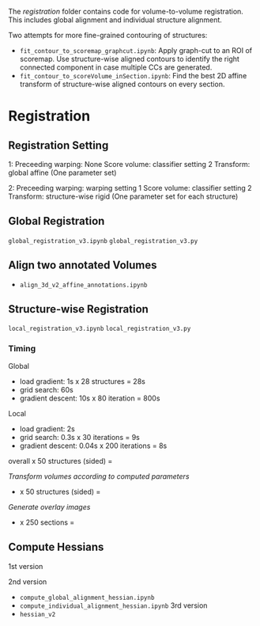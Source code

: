 The *registration* folder contains code for volume-to-volume registration. This includes global alignment and individual structure alignment.

Two attempts for more fine-grained contouring of structures:
- `fit_contour_to_scoremap_graphcut.ipynb`: Apply graph-cut to an ROI of scoremap. Use structure-wise aligned contours to identify the right connected component in case multiple CCs are generated.
- `fit_contour_to_scoreVolume_inSection.ipynb`: Find the best 2D affine transform of structure-wise aligned contours on every section.

# Registration

## Registration Setting ##

1:
Preceeding warping: None
Score volume: classifier setting 2
Transform: global affine (One parameter set)

2:
Preceeding warping: warping setting 1
Score volume: classifier setting 2
Transform: structure-wise rigid (One parameter set for each structure)

## Global Registration

`global_registration_v3.ipynb`
`global_registration_v3.py`

## Align two annotated Volumes
- `align_3d_v2_affine_annotations.ipynb`

## Structure-wise Registration

`local_registration_v3.ipynb`
`local_registration_v3.py`

### Timing

Global
- load gradient: 1s x 28 structures = 28s
- grid search: 60s
- gradient descent: 10s x 80 iteration = 800s

Local
- load gradient: 2s
- grid search: 0.3s x 30 iterations = 9s
- gradient descent: 0.04s x 200 iterations = 8s

overall x 50 structures (sided) =

*Transform volumes according to computed parameters*
- x 50 structures (sided) =

*Generate overlay images*
- x 250 sections =

## Compute Hessians
1st version

2nd version
- `compute_global_alignment_hessian.ipynb`
- `compute_individual_alignment_hessian.ipynb`
3rd version
- `hessian_v2`
